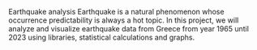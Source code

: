 Earthquake analysis
Earthquake is a natural phenomenon whose occurrence predictability is always a hot topic.
In this project, we will analyze and visualize earthquake data from Greece from year 1965 until 2023 using libraries, statistical calculations and graphs.
